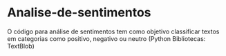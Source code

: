 # Analise-de-sentimentos
O código para análise de sentimentos tem como objetivo classificar textos em categorias como positivo, negativo ou neutro (Python Bibliotecas: TextBlob)
